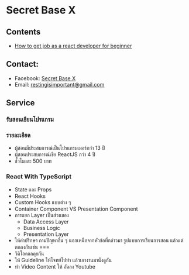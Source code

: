 # Secret Base X

## Contents

- [How to get job as a react developer for beginner](https://github.com/secret-base-x/how-get-get-job-as-a-react-developer-for-beginner)

## Contact: 

- Facebook: [Secret Base X](https://www.facebook.com/profile.php?id=100089440093270)
- Email: restingisimportant@gmail.com

## Service

### รับสอนเขียนโปรแกรม

### รายละเอียด 
- ผู้สอนมีประสบการณ์เป็นโปรแกรมเมอร์กว่า 13 ปี
- ผู้สอนประสบการณ์เขีย ReactJS กว่า 4 ปี
- ชั่วโมงละ 500 บาท

### React With TypeScript

- State และ Props
- React Hooks
- Custom Hooks แบบต่าง ๆ
- Container Component VS Presentation Component
- การแยก Layer เป็นส่วนของ
  - Data Access Layer
  - Business Logic
  - Presentation Layer
- ให้คำปรึกษา ถามปัญหาอื่น ๆ นอกเหนือจากหัวข้อที่กล่าวมา
รูปแบบการเรียนการสอน แล้วแต่ตกลงกันเช่น
===
- วิดิโอคอลคุยกัน
- ให้ Guideline ให้โจทย์ไปทำ แล้วเอางานมานั่งดูกัน
- ทำ Video Content ให้ อัดลง Youtube

